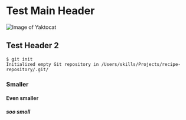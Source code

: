 # Test Main Header
![Image of Yaktocat](https://octodex.github.com/images/yaktocat.png)
## Test Header 2
```
$ git init
Initialized empty Git repository in /Users/skills/Projects/recipe-repository/.git/
```
### Smaller
#### Even smaller
##### soo smoll
